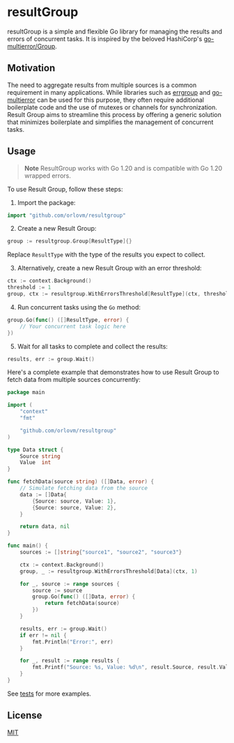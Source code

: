 # resultGroup

resultGroup is a simple and flexible Go library for managing the results and errors of concurrent tasks. It is inspired by the beloved HashiCorp's [go-multierror/Group](https://github.com/hashicorp/go-multierror/blob/master/group.go).

## Motivation

The need to aggregate results from multiple sources is a common requirement in many applications. While libraries such as [errgroup](https://pkg.go.dev/golang.org/x/sync/errgroup) and [go-multierror](https://github.com/hashicorp/go-multierror/blob/master/group.go) can be used for this purpose, they often require additional boilerplate code and the use of mutexes or channels for synchronization. Result Group aims to streamline this process by offering a generic solution that minimizes boilerplate and simplifies the management of concurrent tasks.


## Usage 
  
> **Note**
> ResultGroup works with Go 1.20 and is compatible with Go 1.20 wrapped errors.    
  
To use Result Group, follow these steps:

1. Import the package:

```go
import "github.com/orlovm/resultgroup"
```

2. Create a new Result Group:

```go
group := resultgroup.Group[ResultType]{}
```

Replace `ResultType` with the type of the results you expect to collect.

3. Alternatively, create a new Result Group with an error threshold:

```go
ctx := context.Background()
threshold := 1
group, ctx := resultgroup.WithErrorsThreshold[ResultType](ctx, threshold)
```

4. Run concurrent tasks using the `Go` method:

```go
group.Go(func() ([]ResultType, error) {
    // Your concurrent task logic here
})
```

5. Wait for all tasks to complete and collect the results:

```go
results, err := group.Wait()
```

Here's a complete example that demonstrates how to use Result Group to fetch data from multiple sources concurrently:

```go
package main

import (
	"context"
	"fmt"

	"github.com/orlovm/resultgroup"
)

type Data struct {
	Source string
	Value  int
}

func fetchData(source string) ([]Data, error) {
	// Simulate fetching data from the source
	data := []Data{
		{Source: source, Value: 1},
		{Source: source, Value: 2},
	}

	return data, nil
}

func main() {
	sources := []string{"source1", "source2", "source3"}

	ctx := context.Background()
	group, _ := resultgroup.WithErrorsThreshold[Data](ctx, 1)

	for _, source := range sources {
		source := source
		group.Go(func() ([]Data, error) {
			return fetchData(source)
		})
	}

	results, err := group.Wait()
	if err != nil {
		fmt.Println("Error:", err)
	}

	for _, result := range results {
		fmt.Printf("Source: %s, Value: %d\n", result.Source, result.Value)
	}
}
```  

See [tests](https://github.com/orlovm/resultgroup/blob/main/group_test.go) for more examples.
## License

[MIT](LICENSE)
